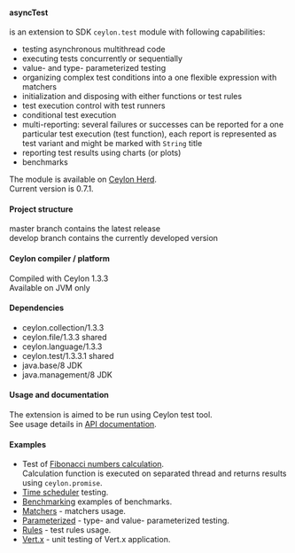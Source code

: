 #### asyncTest  
is an extension to SDK `ceylon.test` module with following capabilities:  

* testing asynchronous multithread code  
* executing tests concurrently or sequentially  
* value- and type- parameterized testing  
* organizing complex test conditions into a one flexible expression with matchers  
* initialization and disposing with either functions or test rules  
* test execution control with test runners  
* conditional test execution  
* multi-reporting: several failures or successes can be reported for a one particular test execution (test function),
  each report is represented as test variant and might be marked with `String` title  
* reporting test results using charts (or plots)  
* benchmarks

The module is available on [Ceylon Herd](https://herd.ceylon-lang.org/modules/herd.asynctest).  
Current version is 0.7.1.  


#### Project structure

master branch contains the latest release  
develop branch contains the currently developed version  


#### Ceylon compiler / platform  

Compiled with Ceylon 1.3.3  
Available on JVM only  


#### Dependencies  

* ceylon.collection/1.3.3  
* ceylon.file/1.3.3 shared  
* ceylon.language/1.3.3  
* ceylon.test/1.3.3.1 shared  
* java.base/8 JDK
* java.management/8 JDK  


#### Usage and documentation  
 
The extension is aimed to be run using Ceylon test tool.  
See usage details in [API documentation](https://modules.ceylon-lang.org/repo/1/herd/asynctest/0.7.1/module-doc/api/index.html).
 
 
#### Examples  
 
* Test of [Fibonacci numbers calculation](examples/herd/examples/asynctest/fibonacci).  
  Calculation function is executed on separated thread and returns results using `ceylon.promise`.
* [Time scheduler](examples/herd/examples/asynctest/scheduler) testing.   
* [Benchmarking](examples/herd/examples/asynctest/benchmark) examples of benchmarks.  
* [Matchers](examples/herd/examples/asynctest/matchers) - matchers usage.  
* [Parameterized](examples/herd/examples/asynctest/parameterized) - type- and value- parameterized testing.  
* [Rules](examples/herd/examples/asynctest/rule) - test rules usage.  
* [Vert.x](examples/herd/examples/asynctest/vertx) - unit testing of Vert.x application.  


